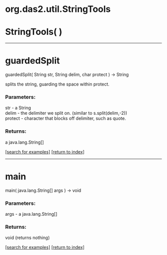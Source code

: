 # org.das2.util.StringTools



# StringTools( )


***
<a name="guardedSplit"></a>
# guardedSplit
guardedSplit( String str, String delim, char protect ) &rarr; String

splits the string, guarding the space within protect.

### Parameters:
str - a String
<br>delim - the delimiter we split on.  (similar to s.split(delim,-2))
<br>protect - character that blocks off delimiter, such as quote.

### Returns:
a java.lang.String[]


<a href="https://github.com/autoplot/dev/search?q=guardedSplit&unscoped_q=guardedSplit">[search for examples]</a>
<a href="https://github.com/autoplot/documentation/blob/master/javadoc/index-all.md">[return to index]</a>

***
<a name="main"></a>
# main
main( java.lang.String[] args ) &rarr; void



### Parameters:
args - a java.lang.String[]

### Returns:
void (returns nothing)


<a href="https://github.com/autoplot/dev/search?q=main&unscoped_q=main">[search for examples]</a>
<a href="https://github.com/autoplot/documentation/blob/master/javadoc/index-all.md">[return to index]</a>

